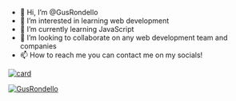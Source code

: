 - 👋 Hi, I’m @GusRondello
- 👀 I’m interested in learning web development
- 🌱 I’m currently learning JavaScript
- 💞️ I’m looking to collaborate on any web development team and companies
- 📫 How to reach me you can contact me on my socials!


[![card](https://github-readme-stats.vercel.app/api?username=GusRondello&theme=dark)](https://github.com/GusRondello/)

[![GusRondello](https://github-readme-stats.vercel.app/api/top-langs/?username=GusRondello&hide=html&layout=compact&theme=default)](https://github.com/GusRondello/)
